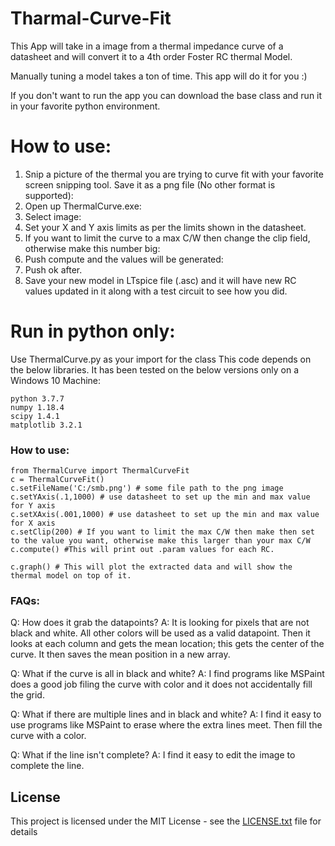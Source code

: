 # Tharmal-Curve-Fit
This App will take in a image from a thermal impedance curve of a datasheet and will convert it to a 4th order Foster RC thermal Model.

Manually tuning a model takes a ton of time. This app will do it for you :)

If you don't want to run the app you can download the base class and run it in your favorite python environment. 


# How to use:

1) Snip a picture of the thermal you are trying to curve fit with your favorite screen snipping tool. Save it as a png file (No other format is supported):
2) Open up ThermalCurve.exe:
3) Select image:
4) Set your X and Y axis limits as per the limits shown in the datasheet.
5) If you want to limit the curve to a max C/W then change the clip field, otherwise make this number big:
6) Push compute and the values will be generated:
7) Push ok after. 
8) Save your new model in LTspice file (.asc) and it will have new RC values updated in it along with a test circuit to see how you did.

# Run in python only:

Use ThermalCurve.py as your import for the class
This code depends on the below libraries. It has been tested on the below versions only on a Windows 10 Machine:

```
python 3.7.7
numpy 1.18.4
scipy 1.4.1
matplotlib 3.2.1
```

### How to use:
```
from ThermalCurve import ThermalCurveFit
c = ThermalCurveFit()
c.setFileName('C:/smb.png') # some file path to the png image
c.setYAxis(.1,1000) # use datasheet to set up the min and max value for Y axis
c.setXAxis(.001,1000) # use datasheet to set up the min and max value for X axis
c.setClip(200) # If you want to limit the max C/W then make then set to the value you want, otherwise make this larger than your max C/W
c.compute() #This will print out .param values for each RC.

c.graph() # This will plot the extracted data and will show the thermal model on top of it. 
```

### FAQs:

Q: How does it grab the datapoints?
A: It is looking for pixels that are not black and white. All other colors will be used as a valid datapoint. Then it looks at each column and gets the mean location; this gets the center of the curve. It then saves the mean position in a new array. 

Q: What if the curve is all in black and white?
A: I find programs like MSPaint does a good job filing the curve with color and it does not accidentally fill the grid.

Q: What if there are multiple lines and in black and white? 
A: I find it easy to use programs like MSPaint to erase where the extra lines meet. Then fill the curve with a color.

Q: What if the line isn't complete?
A: I find it easy to edit the image to complete the line.

## License

This project is licensed under the MIT License - see the [LICENSE.txt](LICENSE.txt) file for details
